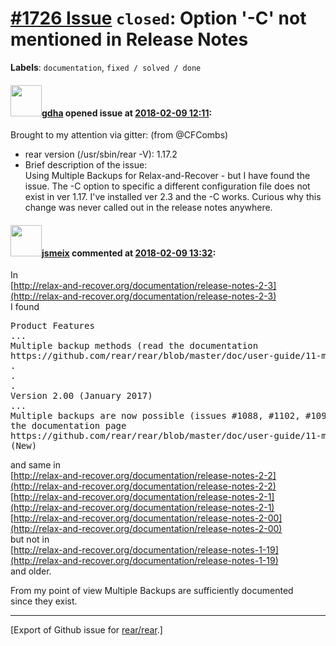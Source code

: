 [\#1726 Issue](https://github.com/rear/rear/issues/1726) `closed`: Option '-C' not mentioned in Release Notes
=============================================================================================================

**Labels**: `documentation`, `fixed / solved / done`

#### <img src="https://avatars.githubusercontent.com/u/888633?u=cdaeb31efcc0048d3619651aa18dd4b76e636b21&v=4" width="50">[gdha](https://github.com/gdha) opened issue at [2018-02-09 12:11](https://github.com/rear/rear/issues/1726):

Brought to my attention via gitter: (from @CFCombs)

-   rear version (/usr/sbin/rear -V): 1.17.2
-   Brief description of the issue:  
    Using Multiple Backups for Relax-and-Recover - but I have found the
    issue. The -C option to specific a different configuration file does
    not exist in ver 1.17. I've installed ver 2.3 and the -C works.
    Curious why this change was never called out in the release notes
    anywhere.

#### <img src="https://avatars.githubusercontent.com/u/1788608?u=925fc54e2ce01551392622446ece427f51e2f0ce&v=4" width="50">[jsmeix](https://github.com/jsmeix) commented at [2018-02-09 13:32](https://github.com/rear/rear/issues/1726#issuecomment-364434399):

In  
[http://relax-and-recover.org/documentation/release-notes-2-3](http://relax-and-recover.org/documentation/release-notes-2-3)  
I found

<pre>
Product Features
...
Multiple backup methods (read the documentation
https://github.com/rear/rear/blob/master/doc/user-guide/11-multiple-backups.adoc)
.
.
.
Version 2.00 (January 2017)
...
Multiple backups are now possible (issues #1088, #1102, #1096) - see
the documentation page
https://github.com/rear/rear/blob/master/doc/user-guide/11-multiple-backups.adoc
(New)
</pre>

and same in  
[http://relax-and-recover.org/documentation/release-notes-2-2](http://relax-and-recover.org/documentation/release-notes-2-2)  
[http://relax-and-recover.org/documentation/release-notes-2-1](http://relax-and-recover.org/documentation/release-notes-2-1)  
[http://relax-and-recover.org/documentation/release-notes-2-00](http://relax-and-recover.org/documentation/release-notes-2-00)  
but not in  
[http://relax-and-recover.org/documentation/release-notes-1-19](http://relax-and-recover.org/documentation/release-notes-1-19)  
and older.

From my point of view Multiple Backups are sufficiently documented  
since they exist.

------------------------------------------------------------------------

\[Export of Github issue for
[rear/rear](https://github.com/rear/rear).\]
